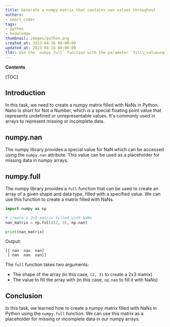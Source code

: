 ```yaml
---
title: Generate a numpy matrix that contains nan values throughout
authors:
- smart_coder
tags:
- python
- knowledge
thumbnail: images/python.png
created_at: 2023-04-16 00:00:00
updated_at: 2023-04-16 00:00:00
tldr: Use the `numpy.full` function with the parameter `fill\_value=np.NaN` to create a matrix filled with NaNs.
---
```


**Contents**

[TOC]

## Introduction
In this task, we need to create a numpy matrix filled with NaNs in Python. Nano is short for Not a Number, which is a special floating point value that represents undefined or unrepresentable values. It's commonly used in arrays to represent missing or incomplete data.

## numpy.nan
The numpy library provides a special value for NaN which can be accessed using the `numpy.nan` attribute. This value can be used as a placeholder for missing data in numpy arrays.

## numpy.full
The numpy library provides a `full` function that can be used to create an array of a given shape and data type, filled with a specified value. We can use this function to create a matrix filled with NaNs.

```python
import numpy as np

# create a 2x3 matrix filled with NaNs
nan_matrix = np.full((2, 3), np.nan)

print(nan_matrix)
```

Output:
```
[[ nan  nan  nan]
 [ nan  nan  nan]]
```

The `full` function takes two arguments:
- The shape of the array (in this case, `(2, 3)` to create a 2x3 matrix)
- The value to fill the array with (in this case, `np.nan` to fill it with NaNs)

## Conclusion
In this task, we learned how to create a numpy matrix filled with NaNs in Python using the `numpy.full` function. We can use this matrix as a placeholder for missing or incomplete data in our numpy arrays.
